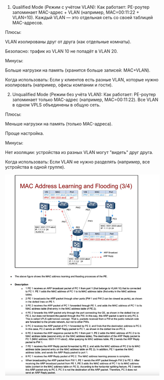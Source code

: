 1. Qualified Mode (Режим с учётом VLAN):
Как работает:
PE-роутер запоминает MAC-адрес + VLAN (например, MAC=00:11:22 + VLAN=10).
Каждый VLAN — это отдельная сеть со своей таблицей MAC-адресов.

Плюсы:

VLAN изолированы друг от друга (как отдельные комнаты).

Безопасно: трафик из VLAN 10 не попадёт в VLAN 20.

Минусы:

Больше нагрузки на память (хранится больше записей: MAC+VLAN).

Когда использовать:
Если у клиентов есть разные VLAN, которые нужно изолировать (например, офисы компании и гости).

2. Unqualified Mode (Режим без учёта VLAN):
Как работает:
PE-роутер запоминает только MAC-адрес (например, MAC=00:11:22).
Все VLAN в одном VPLS объединены в общую сеть.

Плюсы:

Меньше нагрузки на память (только MAC-адреса).

Проще настройка.

Минусы:

Нет изоляции: устройства из разных VLAN могут "видеть" друг друга.

Когда использовать:
Если VLAN не нужно разделять (например, все устройства в одной группе).



![alt text](vpls-broadcast.png)